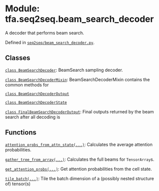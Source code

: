 <div itemscope itemtype="http://developers.google.com/ReferenceObject">
<meta itemprop="name" content="tfa.seq2seq.beam_search_decoder" />
<meta itemprop="path" content="Stable" />
</div>

# Module: tfa.seq2seq.beam_search_decoder

A decoder that performs beam search.



Defined in [`seq2seq/beam_search_decoder.py`](https://github.com/tensorflow/addons/tree/r0.3/tensorflow_addons/seq2seq/beam_search_decoder.py).

<!-- Placeholder for "Used in" -->


## Classes

[`class BeamSearchDecoder`](../../tfa/seq2seq/BeamSearchDecoder.md): BeamSearch sampling decoder.

[`class BeamSearchDecoderMixin`](../../tfa/seq2seq/beam_search_decoder/BeamSearchDecoderMixin.md): BeamSearchDecoderMixin contains the common methods for

[`class BeamSearchDecoderOutput`](../../tfa/seq2seq/BeamSearchDecoderOutput.md)

[`class BeamSearchDecoderState`](../../tfa/seq2seq/BeamSearchDecoderState.md)

[`class FinalBeamSearchDecoderOutput`](../../tfa/seq2seq/FinalBeamSearchDecoderOutput.md): Final outputs returned by the beam search after all decoding is

## Functions

[`attention_probs_from_attn_state(...)`](../../tfa/seq2seq/beam_search_decoder/attention_probs_from_attn_state.md): Calculates the average attention probabilities.

[`gather_tree_from_array(...)`](../../tfa/seq2seq/gather_tree_from_array.md): Calculates the full beams for `TensorArray`s.

[`get_attention_probs(...)`](../../tfa/seq2seq/beam_search_decoder/get_attention_probs.md): Get attention probabilities from the cell state.

[`tile_batch(...)`](../../tfa/seq2seq/tile_batch.md): Tile the batch dimension of a (possibly nested structure of) tensor(s)


